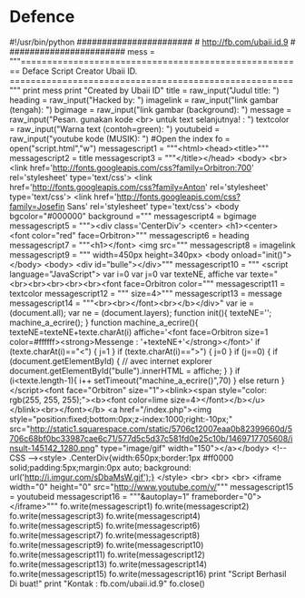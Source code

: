 # Defence
#!/usr/bin/python ####################### #  http://fb.com/ubaii.id.9  # ####################### mess = """======================================================              Deface Script Creator                                 Ubaii ID. ======================================================"""  print mess print "Created by Ubaii ID" title = raw_input("Judul title: ") heading = raw_input("Hacked by: ") imagelink = raw_input("link gambar (tengah): ") bgimage = raw_input("link gambar (background): ") message = raw_input("Pesan. gunakan kode &lt;br> untuk text selanjutnya! : ") textcolor = raw_input("Warna text (contoh=green): ") youtubeid = raw_input("youtube kode (MUSIK): ")   #Open the index fo = open("script.html","w")  messagescript1 = """&lt;html>&lt;head>&lt;title>"""  messagescript2 = title  messagescript3 = """&lt;/title>&lt;/head> &lt;body> &lt;br> &lt;link href='http://fonts.googleapis.com/css?family=Orbitron:700' rel='stylesheet' type='text/css'> &lt;link href='http://fonts.googleapis.com/css?family=Anton' rel='stylesheet' type='text/css'> &lt;link href='http://fonts.googleapis.com/css?family=Josefin Sans' rel='stylesheet' type='text/css'> &lt;body bgcolor="#000000" background ="""  messagescript4 = bgimage  messagescript5 = """>&lt;div class='CenterDiv'> &lt;center> &lt;h1>&lt;center>&lt;font color=\"red\" face=Orbitron>"""  messagescript6 = heading  messagescript7 = """&lt;h1>&lt;/font> &lt;img src="""   messagescript8 = imagelink  messagescript9 = """ width=450px height=340px> &lt;body onload="init()">&lt;/body> &lt;body> &lt;div id="bulle">&lt;/div>"""  messagescript10 = """ &lt;script language=\"JavaScript\"> var i=0 var j=0 var texteNE, affiche var texte=\"&lt;br>&lt;br>&lt;br>&lt;br>&lt;br>&lt;font face=Orbitron color="""  messagescript11 = textcolor  messagescript12 = """ size=4>"""  messagescript13 = message   messagescript14 = """&lt;br>&lt;br>&lt;/font>&lt;br>&lt;/b>&lt;/div>\" var ie = (document.all); var ne = (document.layers);  function init(){ texteNE=''; machine_a_ecrire(); } function machine_a_ecrire(){ texteNE=texteNE+texte.charAt(i) affiche='&lt;font face=Orbitron size=1 color=#ffffff>&lt;strong>Messenge : '+texteNE+'&lt;/strong>&lt;/font>' if (texte.charAt(i)=="&lt;") { j=1 } if (texte.charAt(i)==">") { j=0 } if (j==0) { if (document.getElementById) { // avec internet explorer document.getElementById("bulle").innerHTML = affiche; } } if (i&lt;texte.length-1){ i++ setTimeout("machine_a_ecrire()",70) } else return } &lt;/script>&lt;font face="Orbitron" size="1">&lt;blink>&lt;span style="color: rgb(255, 255, 255);">&lt;b>&lt;font color=lime size=4>&lt;/font>&lt;/b>&lt;/u>&lt;/blink>&lt;br>&lt;/font>&lt;/b> &lt;a href="/index.php">&lt;img style="position:fixed;bottom:0px;z-index:1000;right:-10px;"  src="http://static1.squarespace.com/static/5706c12007eaa0b82399660d/5706c68bf0bc33987cae6c71/577d5c5d37c581fd0e25c10b/1469717705608/insult-145142_1280.png" type="image/gif" width="150">&lt;/a>&lt;/body> &lt;!-- CSS -->&lt;style> .CenterDiv{width:650px;border:1px #ff0000 solid;padding:5px;margin:0px auto; background: url('http://i.imgur.com/sDbaMsW.gif');} &lt;/style> &lt;br> &lt;br> &lt;br> &lt;iframe width="0" height="0" src="http://www.youtube.com/v/"""  messagescript15 = youtubeid  messagescript16 = """&amp;autoplay=1" frameborder="0">&lt;/iframe>"""   fo.write(messagescript1) fo.write(messagescript2) fo.write(messagescript3) fo.write(messagescript4) fo.write(messagescript5) fo.write(messagescript6) fo.write(messagescript7) fo.write(messagescript8) fo.write(messagescript9) fo.write(messagescript10) fo.write(messagescript11) fo.write(messagescript12) fo.write(messagescript13) fo.write(messagescript14) fo.write(messagescript15) fo.write(messagescript16)  print "Script Berhasil Di buat!" print "Kontak : fb.com/ubaii.id.9"  fo.close()
